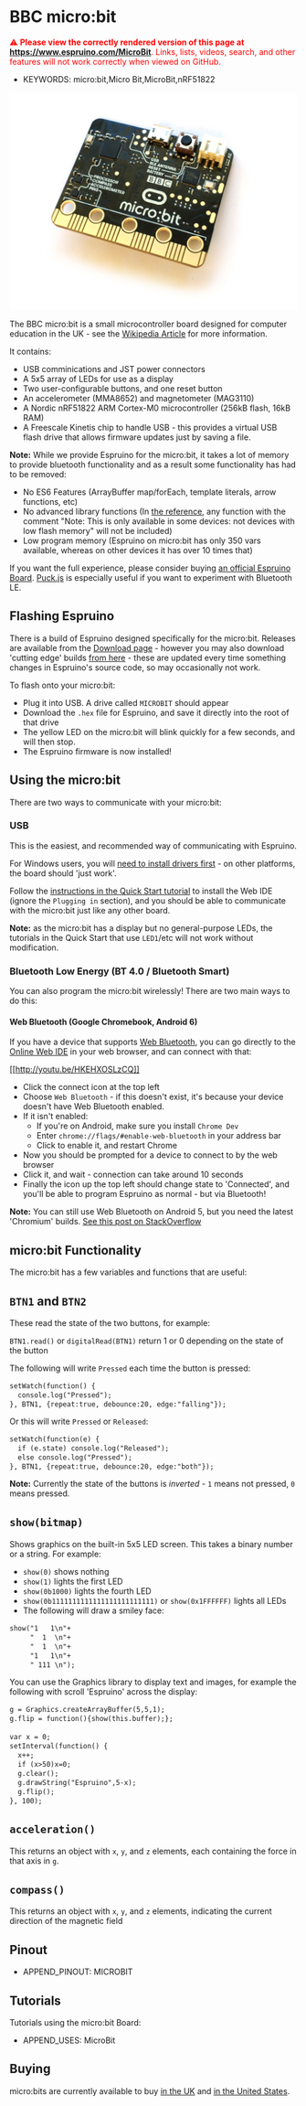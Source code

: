 <!--- Copyright (c) 2016 Gordon Williams, Pur3 Ltd. See the file LICENSE for copying permission. -->
BBC micro:bit
============

<span style="color:red">:warning: **Please view the correctly rendered version of this page at https://www.espruino.com/MicroBit**. Links, lists, videos, search, and other features will not work correctly when viewed on GitHub.</span>

* KEYWORDS: micro:bit,Micro Bit,MicroBit,nRF51822

![The BBC micro:bit](MicroBit/board.jpg)

The BBC micro:bit is a small microcontroller board designed for computer education in the UK - see the [Wikipedia Article](https://en.wikipedia.org/wiki/Micro_Bit) for more information.

It contains:

* USB comminications and JST power connectors
* A 5x5 array of LEDs for use as a display
* Two user-configurable buttons, and one reset button
* An accelerometer (MMA8652) and magnetometer (MAG3110)
* A Nordic nRF51822 ARM Cortex-M0 microcontroller (256kB flash, 16kB RAM)
* A Freescale Kinetis chip to handle USB - this provides a virtual USB flash drive that allows firmware updates just by saving a file.

**Note:** While we provide Espruino for the micro:bit, it takes a lot of memory
to provide bluetooth functionality and as a result some functionality has had to
be removed:

* No ES6 Features (ArrayBuffer map/forEach, template literals, arrow functions, etc)
* No advanced library functions (In [the reference](http://www.espruino.com/Reference),
any function with the comment "Note: This is only available in some devices: not
devices with low flash memory" will not be included)
* Low program memory (Espruino on micro:bit has only 350 vars available, whereas
on other devices it has over 10 times that)

If you want the full experience, please consider buying [an official Espruino Board](http://www.espruino.com/Order).
[Puck.js](http://www.espruino.com/Puck.js) is especially useful if you want to
experiment with Bluetooth LE.

Flashing Espruino
------------------

There is a build of Espruino designed specifically for the micro:bit. Releases are available from the [Download page](/Download) - however you may also download 'cutting edge' builds [from here](http://www.espruino.com/binaries/travis/master/) - these are updated every time something changes in Espruino's source code, so may occasionally not work.

To flash onto your micro:bit:

* Plug it into USB. A drive called `MICROBIT` should appear
* Download the `.hex` file for Espruino, and save it directly into the root of that drive
* The yellow LED on the micro:bit will blink quickly for a few seconds, and will then stop.
* The Espruino firmware is now installed!


Using the micro:bit
-------------------

There are two ways to communicate with your micro:bit:

### USB

This is the easiest, and recommended way of communicating with Espruino.

For Windows users, you will [need to install drivers first](https://developer.mbed.org/handbook/Windows-serial-configuration) - on other platforms, the board should 'just work'.

Follow the [instructions in the Quick Start tutorial](/Quick+Start) to install the Web IDE (ignore the `Plugging in` section), and you should be able to communicate with the micro:bit just like any other board.

**Note:** as the micro:bit has a display but no general-purpose LEDs, the tutorials in the Quick Start that use `LED1`/etc will not work without modification.

### Bluetooth Low Energy (BT 4.0 / Bluetooth Smart)

You can also program the micro:bit wirelessly! There are two main ways to do this:

#### Web Bluetooth (Google Chromebook, Android 6)

If you have a device that supports [Web Bluetooth](https://webbluetoothcg.github.io/web-bluetooth/), you can go directly to the [Online Web IDE](https://espruino.github.io/EspruinoWebIDE/) in your web browser, and can connect with that:

[[http://youtu.be/HKEHXOSLzCQ]]

* Click the connect icon at the top left
* Choose `Web Bluetooth` - if this doesn't exist, it's because your device doesn't have Web Bluetooth enabled.
* If it isn't enabled:
  * If you're on Android, make sure you install `Chrome Dev`
  * Enter `chrome://flags/#enable-web-bluetooth` in your address bar
  * Click to enable it, and restart Chrome
* Now you should be prompted for a device to connect to by the web browser
* Click it, and wait - connection can take around 10 seconds
* Finally the icon up the top left should change state to 'Connected', and you'll be able to program Espruino as normal - but via Bluetooth!

**Note:** You can still use Web Bluetooth on Android 5, but you need the latest 'Chromium' builds. [See this post on StackOverflow](http://stackoverflow.com/questions/34810194/can-i-try-web-bluetooth-on-chrome-for-android-lollipop/34810195#34810195)

micro:bit Functionality
-----------------------

The micro:bit has a few variables and functions that are useful:

## `BTN1` and `BTN2`

These read the state of the two buttons, for example:

`BTN1.read()` or `digitalRead(BTN1)` return 1 or 0 depending on the state of the button

The following will write `Pressed` each time the button is pressed:

```
setWatch(function() {
  console.log("Pressed");
}, BTN1, {repeat:true, debounce:20, edge:"falling"});
```

Or this will write `Pressed` or `Released`:

```
setWatch(function(e) {
  if (e.state) console.log("Released");
  else console.log("Pressed");
}, BTN1, {repeat:true, debounce:20, edge:"both"});
```

**Note:** Currently the state of the buttons is *inverted* - `1` means not pressed, `0` means pressed.

## `show(bitmap)`

Shows graphics on the built-in 5x5 LED screen. This takes a binary number or a string. For example:

* `show(0)` shows nothing
* `show(1)` lights the first LED
* `show(0b1000)` lights the fourth LED
* `show(0b1111111111111111111111111)` or `show(0x1FFFFFF)` lights all LEDs
* The following will draw a smiley face:

```
show("1   1\n"+
     "  1  \n"+
     "  1  \n"+
     "1   1\n"+
     " 111 \n");
````

You can use the Graphics library to display text and images, for example the following with scroll 'Espruino' across the display:

```
g = Graphics.createArrayBuffer(5,5,1);
g.flip = function(){show(this.buffer);};

var x = 0;
setInterval(function() {
  x++;
  if (x>50)x=0;
  g.clear();
  g.drawString("Espruino",5-x);
  g.flip();
}, 100);
```

## `acceleration()`

This returns an object with `x`, `y`, and `z` elements, each containing the force in that axis in `g`.

## `compass()`

This returns an object with `x`, `y`, and `z` elements, indicating the current direction of the magnetic field


Pinout
------

* APPEND_PINOUT: MICROBIT


Tutorials
--------

Tutorials using the micro:bit Board:

* APPEND_USES: MicroBit


Buying
-------

micro:bits are currently available to buy [in the UK](https://www.element14.com/community/community/stem-academy/microbit) and [in the United States](https://www.techwillsaveus.com/shop/microbit/).
